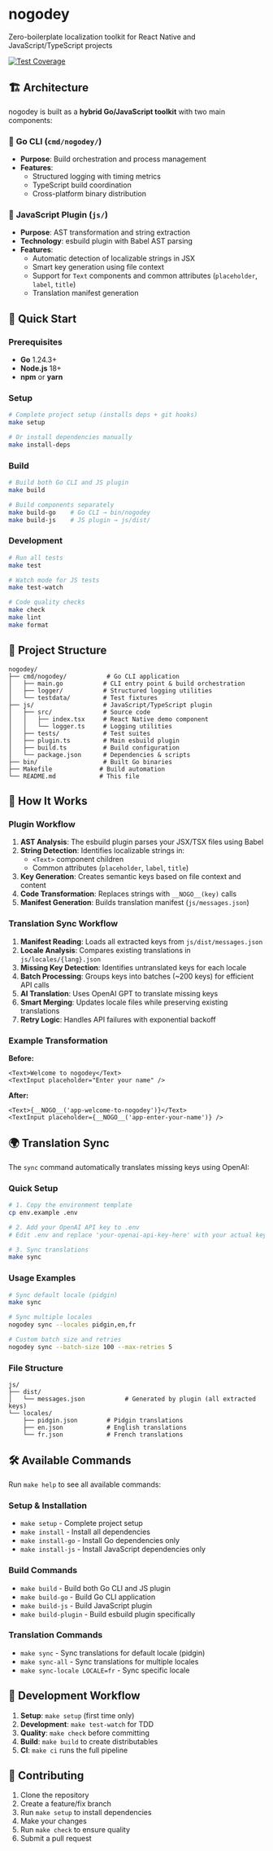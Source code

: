 # nogodey

Zero-boilerplate localization toolkit for React Native and JavaScript/TypeScript projects

[![Test Coverage](https://codecov.io/gh/you/nogodey/branch/main/graph/badge.svg)](https://codecov.io/gh/you/nogodey)

## 🏗️ Architecture

nogodey is built as a **hybrid Go/JavaScript toolkit** with two main components:

### 🔧 **Go CLI** (`cmd/nogodey/`)
- **Purpose**: Build orchestration and process management
- **Features**: 
  - Structured logging with timing metrics
  - TypeScript build coordination
  - Cross-platform binary distribution

### 🔌 **JavaScript Plugin** (`js/`)
- **Purpose**: AST transformation and string extraction
- **Technology**: esbuild plugin with Babel AST parsing
- **Features**:
  - Automatic detection of localizable strings in JSX
  - Smart key generation using file context
  - Support for `Text` components and common attributes (`placeholder`, `label`, `title`)
  - Translation manifest generation

## 🚀 Quick Start

### Prerequisites
- **Go** 1.24.3+
- **Node.js** 18+
- **npm** or **yarn**

### Setup
```bash
# Complete project setup (installs deps + git hooks)
make setup

# Or install dependencies manually
make install-deps
```

### Build
```bash
# Build both Go CLI and JS plugin
make build

# Build components separately
make build-go    # Go CLI → bin/nogodey
make build-js    # JS plugin → js/dist/
```

### Development
```bash
# Run all tests
make test

# Watch mode for JS tests
make test-watch

# Code quality checks
make check
make lint
make format
```

## 📁 Project Structure

```
nogodey/
├── cmd/nogodey/           # Go CLI application
│   ├── main.go           # CLI entry point & build orchestration
│   ├── logger/           # Structured logging utilities
│   └── testdata/         # Test fixtures
├── js/                   # JavaScript/TypeScript plugin
│   ├── src/              # Source code
│   │   ├── index.tsx     # React Native demo component
│   │   └── logger.ts     # Logging utilities
│   ├── tests/            # Test suites
│   ├── plugin.ts         # Main esbuild plugin
│   ├── build.ts          # Build configuration
│   └── package.json      # Dependencies & scripts
├── bin/                  # Built Go binaries
├── Makefile             # Build automation
└── README.md            # This file
```

## 🔄 How It Works

### Plugin Workflow
1. **AST Analysis**: The esbuild plugin parses your JSX/TSX files using Babel
2. **String Detection**: Identifies localizable strings in:
   - `<Text>` component children
   - Common attributes (`placeholder`, `label`, `title`)
3. **Key Generation**: Creates semantic keys based on file context and content
4. **Code Transformation**: Replaces strings with `__NOGO__(key)` calls
5. **Manifest Generation**: Builds translation manifest (`js/messages.json`)

### Translation Sync Workflow
1. **Manifest Reading**: Loads all extracted keys from `js/dist/messages.json`
2. **Locale Analysis**: Compares existing translations in `js/locales/{lang}.json`
3. **Missing Key Detection**: Identifies untranslated keys for each locale
4. **Batch Processing**: Groups keys into batches (~200 keys) for efficient API calls
5. **AI Translation**: Uses OpenAI GPT to translate missing keys
6. **Smart Merging**: Updates locale files while preserving existing translations
7. **Retry Logic**: Handles API failures with exponential backoff

### Example Transformation

**Before:**
```tsx
<Text>Welcome to nogodey</Text>
<TextInput placeholder="Enter your name" />
```

**After:**
```tsx
<Text>{__NOGO__('app-welcome-to-nogodey')}</Text>
<TextInput placeholder={__NOGO__('app-enter-your-name')} />
```

## 🌍 Translation Sync

The `sync` command automatically translates missing keys using OpenAI:

### Quick Setup
```bash
# 1. Copy the environment template
cp env.example .env

# 2. Add your OpenAI API key to .env
# Edit .env and replace 'your-openai-api-key-here' with your actual key

# 3. Sync translations
make sync
```

### Usage Examples
```bash
# Sync default locale (pidgin)
make sync

# Sync multiple locales
nogodey sync --locales pidgin,en,fr

# Custom batch size and retries
nogodey sync --batch-size 100 --max-retries 5
```

### File Structure
```
js/
├── dist/
│   └── messages.json           # Generated by plugin (all extracted keys)
└── locales/
    ├── pidgin.json        # Pidgin translations
    ├── en.json            # English translations
    └── fr.json            # French translations
```

## 🛠️ Available Commands

Run `make help` to see all available commands:

### Setup & Installation
- `make setup` - Complete project setup
- `make install` - Install all dependencies
- `make install-go` - Install Go dependencies only
- `make install-js` - Install JavaScript dependencies only

### Build Commands
- `make build` - Build both Go CLI and JS plugin
- `make build-go` - Build Go CLI application
- `make build-js` - Build JavaScript plugin
- `make build-plugin` - Build esbuild plugin specifically

### Translation Commands
- `make sync` - Sync translations for default locale (pidgin)
- `make sync-all` - Sync translations for multiple locales
- `make sync-locale LOCALE=fr` - Sync specific locale

## 🔧 Development Workflow

1. **Setup**: `make setup` (first time only)
2. **Development**: `make test-watch` for TDD
3. **Quality**: `make check` before committing
4. **Build**: `make build` to create distributables
5. **CI**: `make ci` runs the full pipeline

## 🤝 Contributing

1. Clone the repository
2. Create a feature/fix branch
3. Run `make setup` to install dependencies
4. Make your changes
5. Run `make check` to ensure quality
6. Submit a pull request
